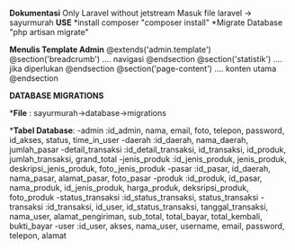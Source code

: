 **Dokumentasi**
Only Laravel without jetstream
Masuk file laravel -> sayurmurah
**USE**
*install composer
    "composer install"
*Migrate Database
    "php artisan migrate"

**Menulis Template Admin**
@extends('admin.template')
@section('breadcrumb')
.... navigasi
@endsection
@section('statistik')
.... jika diperlukan
@endsection
@section('page-content')
.... konten utama
@endsection

**DATABASE MIGRATIONS**

***File** :
sayurmurah->database->migrations

***Tabel Database**:
-admin              :id_admin, nama, email, foto, telepon, password, id_akses, status, time_in_user
-daerah             :id_daerah, nama_daerah, jumlah_pasar
-detail_transaksi   :id_detail_transaksi, id_transaksi, id_produk, jumlah_transaksi, grand_total
-jenis_produk       :id_jenis_produk, jenis_produk, deskripsi_jenis_produk, foto_jenis_produk
-pasar              :id_pasar, id_daerah, nama_pasar, alamat_pasar, foto_pasar
-produk             :id_produk, id_pasar, nama_produk, id_jenis_produk, harga_produk, deksripsi_produk, foto_produk
-status_transaksi   :id_status_transaksi, status_transaksi
-transaksi          :id_transaksi, id_user, id_status_transaksi, tanggal_transaksi, nama_user, alamat_pengiriman, sub_total, total_bayar, total_kembali, bukti_bayar
-user               :id_user, akses, nama_user, username, email, password, telepon, alamat